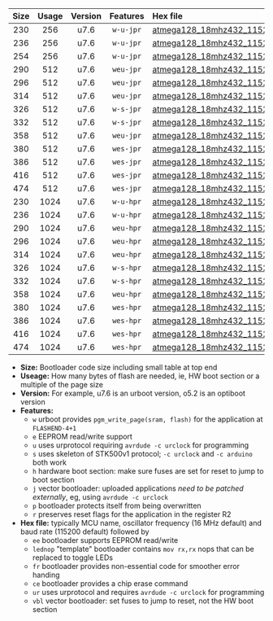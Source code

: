 |Size|Usage|Version|Features|Hex file|
|:-:|:-:|:-:|:-:|:--|
|230|256|u7.6|`w-u-jpr`|[atmega128_18mhz432_115200bps_ur_vbl.hex](https://raw.githubusercontent.com/stefanrueger/urboot/main/atmega128_18mhz432_115200bps_ur_vbl.hex)|
|236|256|u7.6|`w-u-jpr`|[atmega128_18mhz432_115200bps_lednop_ur_vbl.hex](https://raw.githubusercontent.com/stefanrueger/urboot/main/atmega128_18mhz432_115200bps_lednop_ur_vbl.hex)|
|254|256|u7.6|`w-u-jpr`|[atmega128_18mhz432_115200bps_lednop_fr_ur_vbl.hex](https://raw.githubusercontent.com/stefanrueger/urboot/main/atmega128_18mhz432_115200bps_lednop_fr_ur_vbl.hex)|
|290|512|u7.6|`weu-jpr`|[atmega128_18mhz432_115200bps_ee_ur_vbl.hex](https://raw.githubusercontent.com/stefanrueger/urboot/main/atmega128_18mhz432_115200bps_ee_ur_vbl.hex)|
|296|512|u7.6|`weu-jpr`|[atmega128_18mhz432_115200bps_ee_lednop_ur_vbl.hex](https://raw.githubusercontent.com/stefanrueger/urboot/main/atmega128_18mhz432_115200bps_ee_lednop_ur_vbl.hex)|
|314|512|u7.6|`weu-jpr`|[atmega128_18mhz432_115200bps_ee_lednop_fr_ur_vbl.hex](https://raw.githubusercontent.com/stefanrueger/urboot/main/atmega128_18mhz432_115200bps_ee_lednop_fr_ur_vbl.hex)|
|326|512|u7.6|`w-s-jpr`|[atmega128_18mhz432_115200bps_vbl.hex](https://raw.githubusercontent.com/stefanrueger/urboot/main/atmega128_18mhz432_115200bps_vbl.hex)|
|332|512|u7.6|`w-s-jpr`|[atmega128_18mhz432_115200bps_lednop_vbl.hex](https://raw.githubusercontent.com/stefanrueger/urboot/main/atmega128_18mhz432_115200bps_lednop_vbl.hex)|
|358|512|u7.6|`weu-jpr`|[atmega128_18mhz432_115200bps_ee_lednop_fr_ce_ur_vbl.hex](https://raw.githubusercontent.com/stefanrueger/urboot/main/atmega128_18mhz432_115200bps_ee_lednop_fr_ce_ur_vbl.hex)|
|380|512|u7.6|`wes-jpr`|[atmega128_18mhz432_115200bps_ee_vbl.hex](https://raw.githubusercontent.com/stefanrueger/urboot/main/atmega128_18mhz432_115200bps_ee_vbl.hex)|
|386|512|u7.6|`wes-jpr`|[atmega128_18mhz432_115200bps_ee_lednop_vbl.hex](https://raw.githubusercontent.com/stefanrueger/urboot/main/atmega128_18mhz432_115200bps_ee_lednop_vbl.hex)|
|416|512|u7.6|`wes-jpr`|[atmega128_18mhz432_115200bps_ee_lednop_fr_vbl.hex](https://raw.githubusercontent.com/stefanrueger/urboot/main/atmega128_18mhz432_115200bps_ee_lednop_fr_vbl.hex)|
|474|512|u7.6|`wes-jpr`|[atmega128_18mhz432_115200bps_ee_lednop_fr_ce_vbl.hex](https://raw.githubusercontent.com/stefanrueger/urboot/main/atmega128_18mhz432_115200bps_ee_lednop_fr_ce_vbl.hex)|
|230|1024|u7.6|`w-u-hpr`|[atmega128_18mhz432_115200bps_ur.hex](https://raw.githubusercontent.com/stefanrueger/urboot/main/atmega128_18mhz432_115200bps_ur.hex)|
|236|1024|u7.6|`w-u-hpr`|[atmega128_18mhz432_115200bps_lednop_ur.hex](https://raw.githubusercontent.com/stefanrueger/urboot/main/atmega128_18mhz432_115200bps_lednop_ur.hex)|
|290|1024|u7.6|`weu-hpr`|[atmega128_18mhz432_115200bps_ee_ur.hex](https://raw.githubusercontent.com/stefanrueger/urboot/main/atmega128_18mhz432_115200bps_ee_ur.hex)|
|296|1024|u7.6|`weu-hpr`|[atmega128_18mhz432_115200bps_ee_lednop_ur.hex](https://raw.githubusercontent.com/stefanrueger/urboot/main/atmega128_18mhz432_115200bps_ee_lednop_ur.hex)|
|314|1024|u7.6|`weu-hpr`|[atmega128_18mhz432_115200bps_ee_lednop_fr_ur.hex](https://raw.githubusercontent.com/stefanrueger/urboot/main/atmega128_18mhz432_115200bps_ee_lednop_fr_ur.hex)|
|326|1024|u7.6|`w-s-hpr`|[atmega128_18mhz432_115200bps.hex](https://raw.githubusercontent.com/stefanrueger/urboot/main/atmega128_18mhz432_115200bps.hex)|
|332|1024|u7.6|`w-s-hpr`|[atmega128_18mhz432_115200bps_lednop.hex](https://raw.githubusercontent.com/stefanrueger/urboot/main/atmega128_18mhz432_115200bps_lednop.hex)|
|358|1024|u7.6|`weu-hpr`|[atmega128_18mhz432_115200bps_ee_lednop_fr_ce_ur.hex](https://raw.githubusercontent.com/stefanrueger/urboot/main/atmega128_18mhz432_115200bps_ee_lednop_fr_ce_ur.hex)|
|380|1024|u7.6|`wes-hpr`|[atmega128_18mhz432_115200bps_ee.hex](https://raw.githubusercontent.com/stefanrueger/urboot/main/atmega128_18mhz432_115200bps_ee.hex)|
|386|1024|u7.6|`wes-hpr`|[atmega128_18mhz432_115200bps_ee_lednop.hex](https://raw.githubusercontent.com/stefanrueger/urboot/main/atmega128_18mhz432_115200bps_ee_lednop.hex)|
|416|1024|u7.6|`wes-hpr`|[atmega128_18mhz432_115200bps_ee_lednop_fr.hex](https://raw.githubusercontent.com/stefanrueger/urboot/main/atmega128_18mhz432_115200bps_ee_lednop_fr.hex)|
|474|1024|u7.6|`wes-hpr`|[atmega128_18mhz432_115200bps_ee_lednop_fr_ce.hex](https://raw.githubusercontent.com/stefanrueger/urboot/main/atmega128_18mhz432_115200bps_ee_lednop_fr_ce.hex)|

- **Size:** Bootloader code size including small table at top end
- **Useage:** How many bytes of flash are needed, ie, HW boot section or a multiple of the page size
- **Version:** For example, u7.6 is an urboot version, o5.2 is an optiboot version
- **Features:**
  + `w` urboot provides `pgm_write_page(sram, flash)` for the application at `FLASHEND-4+1`
  + `e` EEPROM read/write support
  + `u` uses urprotocol requiring `avrdude -c urclock` for programming
  + `s` uses skeleton of STK500v1 protocol; `-c urclock` and `-c arduino` both work
  + `h` hardware boot section: make sure fuses are set for reset to jump to boot section
  + `j` vector bootloader: uploaded applications *need to be patched externally*, eg, using `avrdude -c urclock`
  + `p` bootloader protects itself from being overwritten
  + `r` preserves reset flags for the application in the register R2
- **Hex file:** typically MCU name, oscillator frequency (16 MHz default) and baud rate (115200 default) followed by
  + `ee` bootloader supports EEPROM read/write
  + `lednop` "template" bootloader contains `mov rx,rx` nops that can be replaced to toggle LEDs
  + `fr` bootloader provides non-essential code for smoother error handing
  + `ce` bootloader provides a chip erase command
  + `ur` uses urprotocol and requires `avrdude -c urclock` for programming
  + `vbl` vector bootloader: set fuses to jump to reset, not the HW boot section

